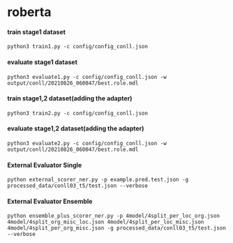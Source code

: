 # roberta

#### train stage1 dataset
```
python3 train1.py -c config/config_conll.json
```

#### evaluate stage1 dataset
```
python3 evaluate1.py -c config/config_conll.json -w output/conll/20210826_060047/best.role.mdl
```

#### train stage1,2 dataset(adding the adapter)
```
python3 train2.py -c config/config_conll.json
```

#### evaluate stage1,2 dataset(adding the adapter)
```
python3 evaluate2.py -c config/config_conll.json -w output/conll/20210826_060047/best.role.mdl
```

#### External Evaluator Single
```
python external_scorer_ner.py -p example.pred.test.json -g processed_data/conll03_t5/test.json --verbose
```

#### External Evaluator Ensemble
```
python ensemble_plus_scorer_ner.py -p 4model/4split_per_loc_org.json 4model/4split_org_misc_loc.json 4model/4split_per_loc_misc.json 4model/4split_per_org_misc.json -g processed_data/conll03_t5/test.json --verbose
```
